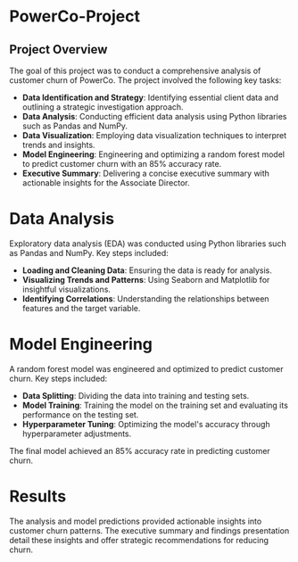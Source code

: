 # PowerCo-Project

## Project Overview

The goal of this project was to conduct a comprehensive analysis of customer churn of PowerCo. The project involved the following key tasks:

- **Data Identification and Strategy**: Identifying essential client data and outlining a strategic investigation approach.
- **Data Analysis**: Conducting efficient data analysis using Python libraries such as Pandas and NumPy.
- **Data Visualization**: Employing data visualization techniques to interpret trends and insights.
- **Model Engineering**: Engineering and optimizing a random forest model to predict customer churn with an 85% accuracy rate.
- **Executive Summary**: Delivering a concise executive summary with actionable insights for the Associate Director.


# Data Analysis

Exploratory data analysis (EDA) was conducted using Python libraries such as Pandas and NumPy. Key steps included:

- **Loading and Cleaning Data**: Ensuring the data is ready for analysis.
- **Visualizing Trends and Patterns**: Using Seaborn and Matplotlib for insightful visualizations.
- **Identifying Correlations**: Understanding the relationships between features and the target variable.

# Model Engineering

A random forest model was engineered and optimized to predict customer churn. Key steps included:

- **Data Splitting**: Dividing the data into training and testing sets.
- **Model Training**: Training the model on the training set and evaluating its performance on the testing set.
- **Hyperparameter Tuning**: Optimizing the model's accuracy through hyperparameter adjustments.

The final model achieved an 85% accuracy rate in predicting customer churn.

# Results

The analysis and model predictions provided actionable insights into customer churn patterns. The executive summary and findings presentation detail these insights and offer strategic recommendations for reducing churn.
